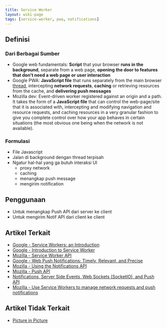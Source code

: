 ```yaml
---
title: Service Worker
layout: wiki-page
tags: [service-worker, pwa, notifications]
---
```


## Definisi

### Dari Berbagai Sumber
- Google web fundamentals: <b>Script</b> that your browser <b>runs in the background</b>, separate from a web page, <b>opening the door to features that don't need a web page or user interaction</b>
- Google PWA: <b>JavaScript file</b> that runs separately from the main browser [thread](/wiki/wiki/thr/thread/), intercepting <b>network requests</b>, <b>caching</b> or retrieving resources from the cache, and <b>delivering push messages</b> 
- Mozilla dev: Event-driven worker registered against an origin and a path. It takes the form of a <b>JavaScript file</b> that can control the web-page/site that it is associated with, intercepting and modifying navigation and resource requests, and caching resources in a very granular fashion to give you complete control over how your app behaves in certain situations (the most obvious one being when the network is not available).

### Formulasi
- File Javascript
- Jalan di background dengan thread terpisah
- Ngatur hal-hal yang ga butuh interaksi UI
  - proxy network
  - caching
  - menangkap push message
  - mengirim notification

## Penggunaan
- Untuk menangkap Push API dari server ke client
- Untuk mengirim Notif API dari client ke client

## Artikel Terkait
- [Google - Service Workers: an Introduction](https://developers.google.com/web/fundamentals/primers/service-workers) 
- [Google - Introduction to Service Worker](https://developers.google.com/web/ilt/pwa/introduction-to-service-worker)
- [Mozilla - Service Worker API](https://developer.mozilla.org/en-US/docs/Web/API/Service_Worker_API)
- [Google - Web Push Notifications: Timely, Relevant, and Precise](https://developers.google.com/web/fundamentals/push-notifications)
- [Mozilla - Using the Notifications API](https://developer.mozilla.org/en-US/docs/Web/API/Notifications_API/Using_the_Notifications_API)
- [Mozilla - Push API](https://developer.mozilla.org/en-US/docs/Web/API/Push_API)
- [Notifications, Server Side Events, Web Sockets (SocketIO), and Push API](https://abaganon.com/tutorials/sse_ws_push.html)
- [Mozilla - Use Service Workers to manage network requests and push notifications](https://developer.mozilla.org/en-US/docs/Web/API/Service_Worker_API/Using_Service_Workers)

## Artikel Tidak Terkait
- [Picture in Picture](https://developer.mozilla.org/en-US/docs/Web/API/Picture-in-Picture_API)
